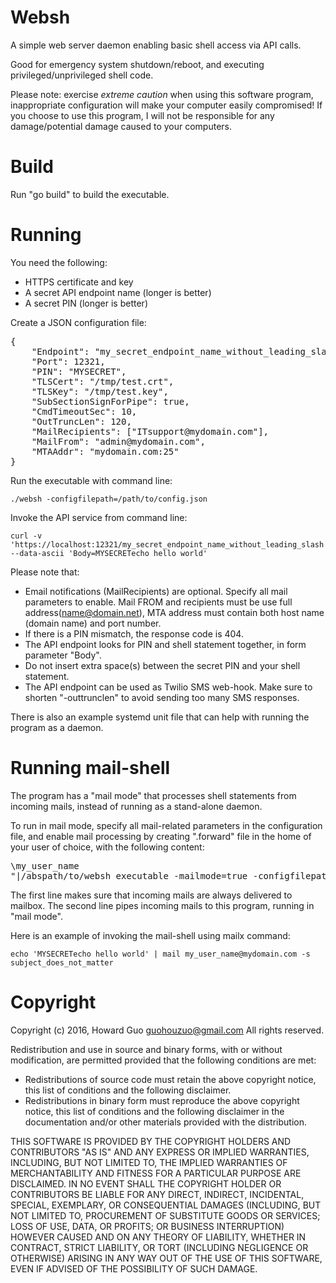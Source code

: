 Websh
=====
A simple web server daemon enabling basic shell access via API calls.

Good for emergency system shutdown/reboot, and executing privileged/unprivileged shell code.

Please note: exercise _extreme caution_ when using this software program, inappropriate configuration will make your computer easily compromised! If you choose to use this program, I will not be responsible for any damage/potential damage caused to your computers.

Build
=================
Run "go build" to build the executable.

Running
========
You need the following:

- HTTPS certificate and key
- A secret API endpoint name (longer is better)
- A secret PIN (longer is better)

Create a JSON configuration file:

<pre>
{
    "Endpoint": "my_secret_endpoint_name_without_leading_slash",
    "Port": 12321,
    "PIN": "MYSECRET",
    "TLSCert": "/tmp/test.crt",
    "TLSKey": "/tmp/test.key",
    "SubSectionSignForPipe": true,
    "CmdTimeoutSec": 10,
    "OutTruncLen": 120,
    "MailRecipients": ["ITsupport@mydomain.com"],
    "MailFrom": "admin@mydomain.com",
    "MTAAddr": "mydomain.com:25"
}
</pre>

Run the executable with command line:

    ./websh -configfilepath=/path/to/config.json

Invoke the API service from command line:

    curl -v 'https://localhost:12321/my_secret_endpoint_name_without_leading_slash' --data-ascii 'Body=MYSECRETecho hello world'

Please note that:

- Email notifications (MailRecipients) are optional. Specify all mail parameters to enable. Mail FROM and recipients must be use full address(name@domain.net), MTA address must contain both host name (domain name) and port number.
- If there is a PIN mismatch, the response code is 404.
- The API endpoint looks for PIN and shell statement together, in form parameter "Body".
- Do not insert extra space(s) between the secret PIN and your shell statement.
- The API endpoint can be used as Twilio SMS web-hook. Make sure to shorten "-outtrunclen" to avoid sending too many SMS responses.

There is also an example systemd unit file that can help with running the program as a daemon.

Running mail-shell
==================
The program has a "mail mode" that processes shell statements from incoming mails, instead of running as a stand-alone daemon.

To run in mail mode, specify all mail-related parameters in the configuration file, and enable mail processing by creating ".forward" file in the home of your user of choice, with the following content:

<pre>
\my_user_name
"|/abspath/to/websh_executable -mailmode=true -configfilepath=/path/to/config.json"
</pre>

The first line makes sure that incoming mails are always delivered to mailbox. The second line pipes incoming mails to this program, running in "mail mode".

Here is an example of invoking the mail-shell using mailx command:

    echo 'MYSECRETecho hello world' | mail my_user_name@mydomain.com -s subject_does_not_matter

Copyright
====================
Copyright (c) 2016, Howard Guo <guohouzuo@gmail.com>
All rights reserved.

Redistribution and use in source and binary forms, with or without modification, are permitted provided that the following conditions are met:
- Redistributions of source code must retain the above copyright notice, this list of conditions and the following disclaimer.
- Redistributions in binary form must reproduce the above copyright notice, this list of conditions and the following disclaimer in the documentation and/or other materials provided with the distribution.

THIS SOFTWARE IS PROVIDED BY THE COPYRIGHT HOLDERS AND CONTRIBUTORS "AS IS" AND ANY EXPRESS OR IMPLIED WARRANTIES, INCLUDING, BUT NOT LIMITED TO, THE IMPLIED WARRANTIES OF MERCHANTABILITY AND FITNESS FOR A PARTICULAR PURPOSE ARE DISCLAIMED. IN NO EVENT SHALL THE COPYRIGHT HOLDER OR CONTRIBUTORS BE LIABLE FOR ANY DIRECT, INDIRECT, INCIDENTAL, SPECIAL, EXEMPLARY, OR CONSEQUENTIAL DAMAGES (INCLUDING, BUT NOT LIMITED TO, PROCUREMENT OF SUBSTITUTE GOODS OR SERVICES; LOSS OF USE, DATA, OR PROFITS; OR BUSINESS INTERRUPTION) HOWEVER CAUSED AND ON ANY THEORY OF LIABILITY, WHETHER IN CONTRACT, STRICT LIABILITY, OR TORT (INCLUDING NEGLIGENCE OR OTHERWISE) ARISING IN ANY WAY OUT OF THE USE OF THIS SOFTWARE, EVEN IF ADVISED OF THE POSSIBILITY OF SUCH DAMAGE.
